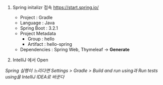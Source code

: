 1. Spring initalizr 접속
	https://start.spring.io/
	- Project : Gradle
	- Language : Java
	- Spring Boot : 3.2.1
	- Project Metadata 
		- Group : hello
		- Artifact : hello-spring
	- Dependencies : Spring Web, Thymeleaf
	-> **Generate**

2. IntelliJ 에서 Open

*Spring 실행이 느리다면 Settings > Gradle > Build and run using과 Run tests using을 IntelliJ IDEA로 바꾼다*


